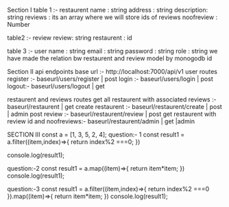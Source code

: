 Section I
table 1 :- restaurent
name : string
address : string
description: string
reviews : its an array where we will store ids of reviews
noofreview : Number

table2 :- review
review: string
restaurent : id

table 3 :- user
name : string
email : string
password : string
role : string
we have made the relation bw restaurent and review model by monogodb id

Section II
api endpoints
base url :- http://localhost:7000/api/v1
user routes
register :- baseurl/users/register | post
login :- baseurl/users/login | post
logout:- baseurl/users/logout | get

restaurent and reviews routes
get all restaurent with associated reviews :- baseurl/restaurent | get
create restaurent :- baseurl/restaurent/create | post | admin
post review :- baseurl/restaurent/review | post
get restaurent with review id and noofreviews:- baseurl/restaurent/admin | get |admin

SECTION III
const a = [1, 3, 5, 2, 4];
question:- 1
const result1 = a.filter((item,index)=>{
return index%2 ===0;
})

console.log(result1);

question:-2
const result1 = a.map((item)=>{
return item\*item;
})
console.log(result1);

question:-3
const result1 = a.filter((item,index)=>{
return index%2 ===0
}).map((item)=>{
return item\*item;
})
console.log(result1);
